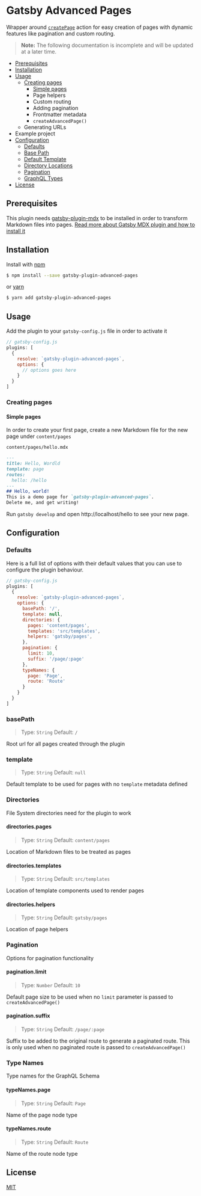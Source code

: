 

# Gatsby Advanced Pages

Wrapper around [`createPage`](https://www.gatsbyjs.org/docs/actions/#createPage) action for easy creation of pages with dynamic features like pagination and custom routing.

> **Note:** The following documentation is incomplete and will be updated at a later time.

- [Prerequisites](#prerequisites)
- [Installation](#installation)
- [Usage](#usage)
  - [Creating pages](#creating-pages)
    - [Simple pages](#simple-pages)
    - Page helpers
    - Custom routing
    - Adding pagination
    - Frontmatter metadata
    - `createAdvancedPage()`
  - Generating URLs
- Example project
- [Configuration](#configuration)
  - [Defaults](#defaults)
  - [Base Path](#basepath)
  - [Default Template](#template)
  - [Directory Locations](#directories)
  - [Pagination](#pagination)
  - [GraphQL Types](#typenames)
- [License](#license)


## Prerequisites
This plugin needs [gatsby-plugin-mdx](https://www.gatsbyjs.org/packages/gatsby-plugin-mdx/) to be installed in order to transform Markdown files into pages.
[Read more about Gatsby MDX plugin and how to install it](https://www.gatsbyjs.org/docs/mdx/)


## Installation
Install with [npm](https://www.npmjs.com/)
```sh
$ npm install --save gatsby-plugin-advanced-pages
```
or [yarn](https://yarnpkg.com/)
```sh
$ yarn add gatsby-plugin-advanced-pages
```

## Usage

Add the plugin to your `gatsby-config.js` file in order to activate it

```javascript
// gatsby-config.js
plugins: [
  {
    resolve: `gatsby-plugin-advanced-pages`,
    options: {
      // options goes here
    }
  }
]
```

### Creating pages

#### Simple pages
In order to create your first page, create a new Markdown file for the new page under `content/pages`

`content/pages/hello.mdx`
```markdown
---
title: Hello, Wordld
template: page
routes:
  hello: /hello
---
## Hello, world!
This is a demo page for `gatsby-plugin-advanced-pages`.
Delete me, and get writing!
```
Run `gatsby develop` and open http://localhost/hello to see your new page.

## Configuration

### Defaults
Here is a full list of options with their default values that you can use to configure the plugin behaviour.

```javascript
// gatsby-config.js
plugins: [
  {
    resolve: `gatsby-plugin-advanced-pages`,
    options: {
      basePath: '/',
      template: null,
      directories: {
        pages: 'content/pages',
        templates: 'src/templates',
        helpers: 'gatsby/pages',
      },
      pagination: {
        limit: 10,
        suffix: '/page/:page'
      },
      typeNames: {
        page: 'Page',
        route: 'Route'
      }
    }
  }
]
```

### basePath
> Type: `String` Default: `/`

Root url for all pages created through the plugin

### template
> Type: `String` Default: `null`

Default template to be used for pages with no `template` metadata defined

### Directories

File System directories need for the plugin to work

#### directories.pages
> Type: `String` Default: `content/pages`

Location of Markdown files to  be treated as pages

#### directories.templates
> Type: `String` Default: `src/templates`

Location of template components used to render pages

#### directories.helpers
> Type: `String` Default: `gatsby/pages`

Location of page helpers

### Pagination

Options for pagination functionality 

#### pagination.limit
> Type: `Number` Default: `10`

Default page size to be used when no `limit` parameter is passed to `createAdvancedPage()`

#### pagination.suffix
> Type: `String` Default: `/page/:page`

Suffix to be added to the original route to generate a paginated route. This is only used when no paginated route is passed to `createAdvancedPage()`

### Type Names

Type names for the GraphQL Schema

#### typeNames.page
> Type: `String` Default: `Page`

Name of the page node type

#### typeNames.route
> Type: `String` Default: `Route`

Name of the route node type


## License
[MIT](https://github.com/mohatt/gatsby-plugin-advanced-pages/blob/master/license)
